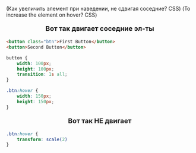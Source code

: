 (Как увеличить элемент при наведении, не сдвигая соседние? CSS)
(To increase the element on hover? CSS)

<p style="text-align: center; font-size: large; font-weight: bold;">Вот так двигает соседние эл-ты</p>

```html
<button class="btn">First Button</button>
<button>Second Button</button>
```

```css
button {
	width: 100px;
	height: 100px;
	transition: 1s all; 
}

.btn:hover {
	width: 150px;
	height: 150px;
}
```

<p style="text-align: center; font-size: large; font-weight: bold;">Вот так НЕ двигает</p>

```css
.btn:hover {
	transform: scale(2)
}
```